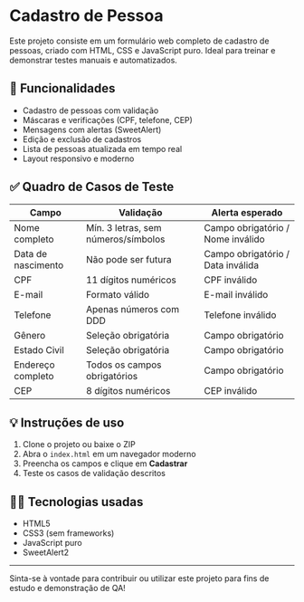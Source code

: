 
# Cadastro de Pessoa

Este projeto consiste em um formulário web completo de cadastro de pessoas, criado com HTML, CSS e JavaScript puro. Ideal para treinar e demonstrar testes manuais e automatizados.

## 🚀 Funcionalidades

- Cadastro de pessoas com validação
- Máscaras e verificações (CPF, telefone, CEP)
- Mensagens com alertas (SweetAlert)
- Edição e exclusão de cadastros
- Lista de pessoas atualizada em tempo real
- Layout responsivo e moderno

## ✅ Quadro de Casos de Teste

| Campo             | Validação                                   | Alerta esperado                          |
|------------------|---------------------------------------------|------------------------------------------|
| Nome completo     | Mín. 3 letras, sem números/símbolos        | Campo obrigatório / Nome inválido        |
| Data de nascimento| Não pode ser futura                        | Campo obrigatório / Data inválida        |
| CPF               | 11 dígitos numéricos                       | CPF inválido                             |
| E-mail            | Formato válido                             | E-mail inválido                          |
| Telefone          | Apenas números com DDD                     | Telefone inválido                        |
| Gênero            | Seleção obrigatória                        | Campo obrigatório                        |
| Estado Civil      | Seleção obrigatória                        | Campo obrigatório                        |
| Endereço completo | Todos os campos obrigatórios               | Campo obrigatório                        |
| CEP               | 8 dígitos numéricos                        | CEP inválido                             |

## 💡 Instruções de uso

1. Clone o projeto ou baixe o ZIP
2. Abra o `index.html` em um navegador moderno
3. Preencha os campos e clique em **Cadastrar**
4. Teste os casos de validação descritos

## 👩‍💻 Tecnologias usadas

- HTML5
- CSS3 (sem frameworks)
- JavaScript puro
- SweetAlert2

---

Sinta-se à vontade para contribuir ou utilizar este projeto para fins de estudo e demonstração de QA!

